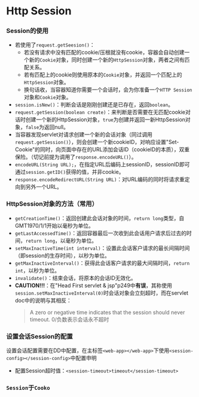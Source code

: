 # Http Session
### Session的使用

- 若使用了`request.getSeesion()`：
  - 若没有请求中没有匹配的cookie/压根就没有cookie，容器会自动创建一个新的`Cookie`对象，同时创建一个新的`HttpSession`对象，两者之间有匹配关系。
  - 若有匹配上的cookie则使用原本的`Cookie`对象，并返回一个匹配上的`HttpSession`对象。
  - 换句话收，当容器知道你需要一个会话时，会为你准备一个`HTTP Session`对象和`Cookie`对象。
- `session.isNew()`：判断会话是刚刚创建还是已存在，返回`boolean`。
- `request.getSession(boolean create)`：来判断是否需要在无匹配cookie对话时创建一个新的HttpSession对象，`true`为创建并返回一新HttpSession对象，`false`为返回null。
- 当容器发现servlet对请求创建一个新的会话对象（同过调用`request.getSession()`），则会创建一个新cookieID，对响应设置"Set-Cookie"的同时，向页面中存在的URL添加会话ID（cookieID的本质），双重保险。（切记前提为调用了`response.encodeURL()`）。
- `encodeURL(String URL);`，在指定URL后编码上sessionID，sessionID即可通过`session.getID()`获得的值，并非cookie。
- `response.encodeRedirectURL(String URL)`：对URL编码的同时将请求重定向到另外一个URL。


### HttpSession对象的方法（常用）

- `getCreationTime()`：返回创建此会话对象的时间，`return long`类型，自GMT1970/1/1开始以毫秒为单位。
- `getLastAccessedTime()`：返回容器最后一次收到此会话用户请求后过去的时间，`return long`，以毫秒为单位。
- `setMaxInactiveTime(int interval)`：设置此会话客户请求的最长间隔时间（即session的生存时间），以秒为单位。
- `getMaxInactiveInterval()`：获得此会话客户请求的最大间隔时间，`return int`，以秒为单位。
- `invalidate()`：结束会话，将原本的会话ID无效化。
- **CAUTION!!!**：在"Head First servlet & jsp"p249中**有误**，其称使用`session.setMaxInactiveInterval(0)`时会话对象会立刻超时，而在servlet doc中的说明与其相反：
  > A zero or negative time indicates that the session should never timeout.
0/负数表示会话永不超时

### 设置会话Session的配置

设置会话配置需要在DD中配置，在主标签`<web-app></web-app>`下使用`<session-config></session-config>`中配置申明
- 配置Session超时值：`<session-timeout>timeout</session-timeout>`

### `Session`于`Cooko` 

